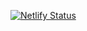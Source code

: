 [![Netlify Status](https://api.netlify.com/api/v1/badges/b15d5370-d603-4842-ac7d-a411873764c2/deploy-status)](https://app.netlify.com/sites/harmonymusic/deploys)
